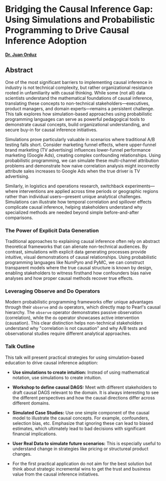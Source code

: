 # Bridging the Causal Inference Gap: Using Simulations and Probabilistic Programming to Drive Causal Inference Adoption

[**Dr. Juan Orduz**](https://juanitorduz.github.io/)

## Abstract

One of the most significant barriers to implementing causal inference in industry is not technical complexity, but rather organizational resistance rooted in unfamiliarity with causal thinking. While some (not all) data scientists understand the mathematical foundations of causal inference, translating these concepts to non-technical stakeholders—executives, product managers, and domain experts—remains a persistent challenge. This talk explores how simulation-based approaches using probabilistic programming languages can serve as powerful pedagogical tools to demonstrate causal concepts, build organizational understanding, and secure buy-in for causal inference initiatives.

Simulations prove particularly valuable in scenarios where traditional A/B testing falls short. Consider marketing funnel effects, where upper-funnel brand marketing (TV advertising) influences lower-funnel performance marketing (Google Ads), creating complex confounding relationships. Using probabilistic programming, we can simulate these multi-channel attribution problems and demonstrate how naive correlation analysis might incorrectly attribute sales increases to Google Ads when the true driver is TV advertising.

Similarly, in logistics and operations research, switchback experiments—where interventions are applied across time periods or geographic regions rather than individual users—present unique analytical challenges. Simulations can illustrate how temporal correlation and spillover effects complicate causal inference, helping stakeholders understand why specialized methods are needed beyond simple before-and-after comparisons.

### The Power of Explicit Data Generation

Traditional approaches to explaining causal inference often rely on abstract theoretical frameworks that can alienate non-technical audiences. By contrast, simulations with explicit data generating processes provide intuitive, visual demonstrations of causal relationships. Using probabilistic programming languages like NumPyro and PyMC, we can construct transparent models where the true causal structure is known by design, enabling stakeholders to witness firsthand how confounders bias naive analyses and how proper causal methods recover true effects.

### Leveraging Observe and Do Operators

Modern probabilistic programming frameworks offer unique advantages through their `observe` and `do` operators, which directly map to Pearl's causal hierarchy. The `observe` operator demonstrates passive observation (correlation), while the `do` operator showcases active intervention (causation). This clear distinction helps non-technical stakeholders understand why "correlation is not causation" and why A/B tests and observational studies require different analytical approaches.

### Talk Outline

This talk will present practical strategies for using simulation-based education to drive causal inference adoption:

- **Use simulations to create intuition:** Instead of using mathematical notation, use simulations to create intuition.

- **Workshop to define causal DAGS:** Meet with different stakeholders to draft causal DAGS relevant to the domain. It is always interesting to see the different perspectives and how the causal directions differ across different domains.

- **Simulated Case Studies:** Use one simple component of the causal model to illustrate the causal concepts. For example, confounders, selection bias, etc. Emphasize that ignoring these can lead to biased estimates, which ultimately lead to bad decisions with significant financial implications.

- **User Real Data to simulate future scenarios:** This is especially useful to understand change in strategies like pricing or structureal product changes.

- For the first practical application do not aim for the best solution but think about strategic incremental wins to get the trust and business value from the causal inference initiatives.
